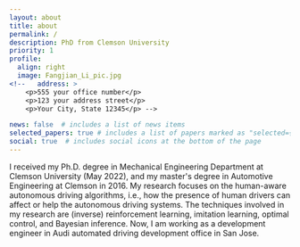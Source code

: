 ```yaml
---
layout: about
title: about
permalink: /
description: PhD from Clemson University
priority: 1
profile:
  align: right
  image: Fangjian_Li_pic.jpg
<!--   address: >
    <p>555 your office number</p>
    <p>123 your address street</p>
    <p>Your City, State 12345</p> -->

news: false  # includes a list of news items
selected_papers: true # includes a list of papers marked as "selected={true}"
social: true  # includes social icons at the bottom of the page
---
```


I received my Ph.D. degree in Mechanical Engineering Department at Clemson University (May 2022), and my master's degree in Automotive Engineering at Clemson in 2016. My research focuses on the human-aware autonomous driving algorithms, i.e., how the presence of human drivers can affect or help the autonomous driving systems. The techniques involved in my research are (inverse) reinforcement learning, imitation learning, optimal control, and Bayesian inference. Now, I am working as a development engineer in Audi automated driving development office in San Jose.

<!-- 
Write your biography here. Tell the world about yourself. Link to your favorite [subreddit](http://reddit.com). You can put a picture in, too. The code is already in, just name your picture `prof_pic.jpg` and put it in the `img/` folder.

Put your address / P.O. box / other info right below your picture. You can also disable any these elements by editing `profile` property of the YAML header of your `_pages/about.md`. Edit `_bibliography/papers.bib` and Jekyll will render your [publications page](/al-folio/publications/) automatically.

Link to your social media connections, too. This theme is set up to use [Font Awesome icons](http://fortawesome.github.io/Font-Awesome/) and [Academicons](https://jpswalsh.github.io/academicons/), like the ones below. Add your Facebook, Twitter, LinkedIn, Google Scholar, or just disable all of them.
 -->
